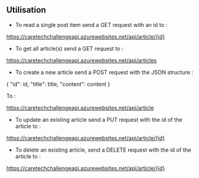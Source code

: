 ## Utilisation

* To read a single post item send a GET request with an id to :

https://caretechchallengeapi.azurewebsites.net/api/article/{id}

* To get all article(s) send a GET request to : 

https://caretechchallengeapi.azurewebsites.net/api/articles

* To create a new article send a POST request with the JSON structure :

{ 
    "id": id,
    "title": title,
    "content": content
}

To :

https://caretechchallengeapi.azurewebsites.net/api/article

* To update an existing article send a PUT request with the id of the article to :

https://caretechchallengeapi.azurewebsites.net/api/article/{id}

* To delete an existing article, send a DELETE request with the id of the article to :

https://caretechchallengeapi.azurewebsites.net/api/article/{id}
